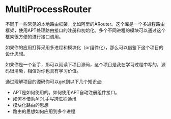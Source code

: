 # MultiProcessRouter

不同于一些常见的本地路由框架，比如阿里的ARouter。这个库是一个多进程路由框架，使用APT处理路由接口的注册和初始化。多个不同进程的模块可以通过这个框架很方便的进行接口调用。

如果你的应用打算采用多进程和模块化（or组件化），那么可以借鉴下这个项目的设计思想。

如果你是一个新手，那可以阅读下项目源码，这个项目是我在学习过程中写的，源码很清晰，相信对你也具有学习价值。

通过理解项目的源码你可以get到以下几个知识点:

* APT是如何使用的。如何使用APT自动注册组件接口。
* 如何不借助AIDL手写跨进程通讯
* 模块化路由的思想
* 路由的思想如何应用到多个进程
